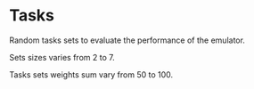 # Tasks

Random tasks sets to evaluate the performance of the emulator.

Sets sizes varies from 2 to 7.

Tasks sets weights sum vary from 50 to 100.
